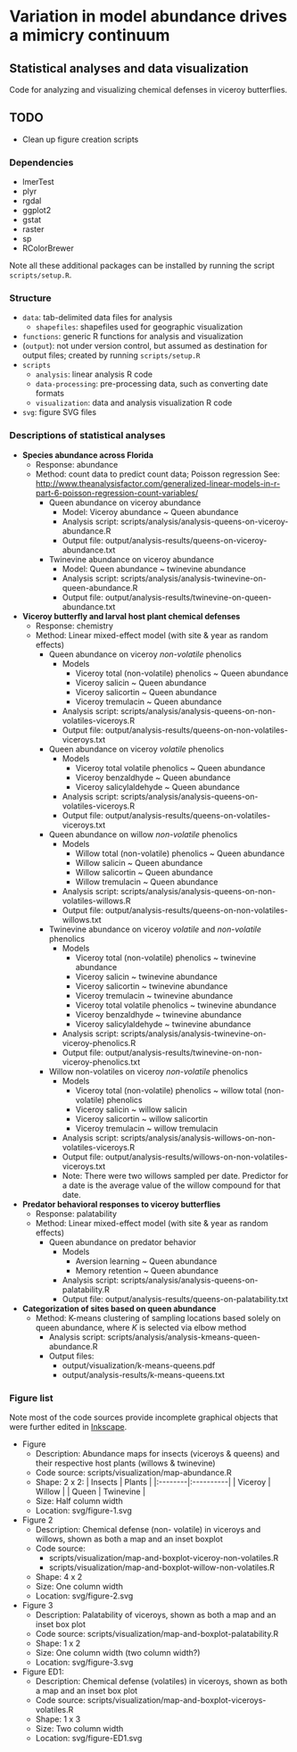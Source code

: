 # Variation in model abundance drives a mimicry continuum
## Statistical analyses and data visualization

Code for analyzing and visualizing chemical defenses in viceroy butterflies.

## TODO
+ Clean up figure creation scripts

### Dependencies
+ lmerTest
+ plyr
+ rgdal
+ ggplot2
+ gstat
+ raster
+ sp
+ RColorBrewer

Note all these additional packages can be installed by running the script `scripts/setup.R`.

### Structure
+ `data`: tab-delimited data files for analysis
    + `shapefiles`: shapefiles used for geographic visualization
+ `functions`: generic R functions for analysis and visualization
+ (`output`): not under version control, but assumed as destination for output 
files; created by running `scripts/setup.R`
+ `scripts`
    + `analysis`: linear analysis R code
    + `data-processing`: pre-processing data, such as converting date formats
    + `visualization`: data and analysis visualization R code
+ `svg`: figure SVG files

### Descriptions of statistical analyses
+ **Species abundance across Florida**
    + Response: abundance
    + Method: count data to predict count data; Poisson regression See: http://www.theanalysisfactor.com/generalized-linear-models-in-r-part-6-poisson-regression-count-variables/
        + Queen abundance on viceroy abundance
            + Model: Viceroy abundance ~ Queen abundance
            + Analysis script: scripts/analysis/analysis-queens-on-viceroy-abundance.R
            + Output file: output/analysis-results/queens-on-viceroy-abundance.txt
        + Twinevine abundance on viceroy abundance
            + Model: Queen abundance ~ twinevine abundance
            + Analysis script: scripts/analysis/analysis-twinevine-on-queen-abundance.R
            + Output file: output/analysis-results/twinevine-on-queen-abundance.txt
+ **Viceroy butterfly and larval host plant chemical defenses**
    + Response: chemistry
    + Method: Linear mixed-effect model (with site & year as random effects)
        + Queen abundance on viceroy _non-volatile_ phenolics
            + Models
                + Viceroy total (non-volatile) phenolics ~ Queen abundance
                + Viceroy salicin ~ Queen abundance
                + Viceroy salicortin ~ Queen abundance
                + Viceroy tremulacin ~ Queen abundance
            + Analysis script: scripts/analysis/analysis-queens-on-non-volatiles-viceroys.R
            + Output file: output/analysis-results/queens-on-non-volatiles-viceroys.txt
        + Queen abundance on viceroy _volatile_ phenolics
            + Models
                + Viceroy total volatile phenolics ~ Queen abundance
                + Viceroy benzaldhyde ~ Queen abundance
                + Viceroy salicylaldehyde ~ Queen abundance
            + Analysis script: scripts/analysis/analysis-queens-on-volatiles-viceroys.R
            + Output file: output/analysis-results/queens-on-volatiles-viceroys.txt
        + Queen abundance on willow _non-volatile_ phenolics
            + Models
                + Willow total (non-volatile) phenolics ~ Queen abundance
                + Willow salicin ~ Queen abundance
                + Willow salicortin ~ Queen abundance
                + Willow tremulacin ~ Queen abundance
            + Analysis script: scripts/analysis/analysis-queens-on-non-volatiles-willows.R
            + Output file: output/analysis-results/queens-on-non-volatiles-willows.txt
        + Twinevine abundance on viceroy _volatile_ and _non-volatile_ phenolics
            + Models
                + Viceroy total (non-volatile) phenolics ~ twinevine abundance
                + Viceroy salicin ~ twinevine abundance
                + Viceroy salicortin ~ twinevine abundance
                + Viceroy tremulacin ~ twinevine abundance
                + Viceroy total volatile phenolics ~ twinevine abundance
                + Viceroy benzaldhyde ~ twinevine abundance
                + Viceroy salicylaldehyde ~ twinevine abundance
            + Analysis script: scripts/analysis/analysis-twinevine-on-viceroy-phenolics.R
            + Output file: output/analysis-results/twinevine-on-non-viceroy-phenolics.txt
        + Willow non-volatiles on viceroy _non-volatile_ phenolics
            + Models
                + Viceroy total (non-volatile) phenolics ~ willow total (non-volatile) phenolics
                + Viceroy salicin ~ willow salicin
                + Viceroy salicortin ~ willow salicortin
                + Viceroy tremulacin ~ willow tremulacin
            + Analysis script: scripts/analysis/analysis-willows-on-non-volatiles-viceroys.R
            + Output file: output/analysis-results/willows-on-non-volatiles-viceroys.txt
            + Note: There were two willows sampled per date. Predictor for a date is the average value of the willow compound for that date.
+ **Predator behavioral responses to viceroy butterflies**
    + Response: palatability
    + Method: Linear mixed-effect model (with site & year as random effects)
        + Queen abundance on predator behavior
            + Models
                + Aversion learning ~ Queen abundance
                + Memory retention ~ Queen abundance
            + Analysis script: scripts/analysis/analysis-queens-on-palatability.R
            + Output file: output/analysis-results/queens-on-palatability.txt
+ **Categorization of sites based on queen abundance**
    + Method: K-means clustering of sampling locations based solely on queen abundance, where _K_ is selected via elbow method
        + Analysis script: scripts/analysis/analysis-kmeans-queen-abundance.R
        + Output files:
            + output/visualization/k-means-queens.pdf
            + output/analysis-results/k-means-queens.txt

### Figure list
Note most of the code sources provide incomplete graphical objects that were further edited in [Inkscape](https://inkscape.org/en/).

+ Figure
    + Description: Abundance maps for insects (viceroys & queens) and their 
    respective host plants (willows & twinevine)
    + Code source: scripts/visualization/map-abundance.R
    + Shape: 2 x 2:
        | Insects | Plants    |
        |:--------|:----------|
        | Viceroy | Willow    |
        | Queen   | Twinevine |
    + Size: Half column width
    + Location: svg/figure-1.svg
+ Figure 2
    + Description: Chemical defense (non- volatile) in viceroys and willows, 
    shown as both a map and an inset boxplot
    + Code source:
        + scripts/visualization/map-and-boxplot-viceroy-non-volatiles.R
        + scripts/visualization/map-and-boxplot-willow-non-volatiles.R
    + Shape: 4 x 2
    + Size: One column width
    + Location: svg/figure-2.svg
+ Figure 3
    + Description: Palatability of viceroys, shown as both a map and an inset 
    box plot
    + Code source: scripts/visualization/map-and-boxplot-palatability.R
    + Shape: 1 x 2
    + Size: One column width (two column width?)
    + Location: svg/figure-3.svg
+ Figure ED1:
    + Description: Chemical defense (volatiles) in viceroys, shown as both a 
    map and an inset box plot
    + Code source: scripts/visualization/map-and-boxplot-viceroys-volatiles.R
    + Shape: 1 x 3
    + Size: Two column width
    + Location: svg/figure-ED1.svg

